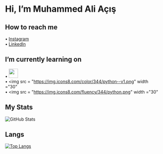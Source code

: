 # Hi, I’m Muhammed Ali Açış

## How to reach me <br>

• [Instagram](https://www.instagram.com/muhammedacs/) <br>
• [LinkedIn](https://www.linkedin.com/in/muhammed-ali-açış-3b928b234/) <br>

## I’m currently learning on <br>
• <img src = "https://img.icons8.com/color/344/c-programming.png" width ="30" ><br>
• <img src = "https://img.icons8.com/color/344/python--v1.png" width ="30" <br> 
• <img src = "https://img.icons8.com/fluency/344/python.png" width ="30" <br>


## My Stats
![GitHub Stats](https://github-readme-stats.vercel.app/api?username=muhammedaliacis&theme=radical)

## Langs
[![Top Langs](https://github-readme-stats.vercel.app/api/top-langs/?username=muhammedaliacis&layout=compact)](https://github.com/muhammedaliacis)
